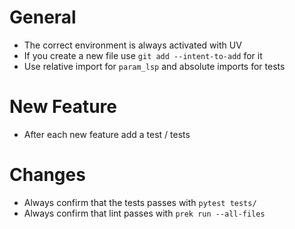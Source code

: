# General

- The correct environment is always activated with UV
- If you create a new file use `git add --intent-to-add` for it
- Use relative import for `param_lsp` and absolute imports for tests

# New Feature

- After each new feature add a test / tests

# Changes

- Always confirm that the tests passes with `pytest tests/`
- Always confirm that lint passes with `prek run --all-files`
